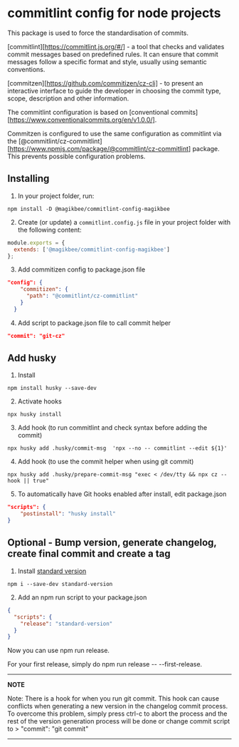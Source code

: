 # commitlint config for node projects

This package is used to force the standardisation of commits. 

[commitlint][https://commitlint.js.org/#/]  - a tool that checks and validates commit messages based on predefined rules. It can ensure that commit messages follow a specific format and style, usually using semantic conventions.

[commitzen][https://github.com/commitizen/cz-cli] - to present an interactive interface to guide the developer in choosing the commit type, scope, description and other information.

The commitlint configuration is based on [conventional commits][https://www.conventionalcommits.org/en/v1.0.0/].

Commitzen is configured to use the same configuration as commitlint via the [@commitlint/cz-commitlint][https://www.npmjs.com/package/@commitlint/cz-commitlint] package. This prevents possible configuration problems.

## Installing

1. In your project folder, run:

```
npm install -D @magikbee/commitlint-config-magikbee
```

2. Create (or update) a `commitlint.config.js` file in your project folder with the following content:

```js
module.exports = {
  extends: ['@magikbee/commitlint-config-magikbee']
};
```

3. Add commitizen config to package.json file

```json
"config": {
    "commitizen": {
      "path": "@commitlint/cz-commitlint"
    }
  }
```

4. Add script to package.json file to call commit helper

```json
"commit": "git-cz"
```

## Add husky

1. Install

```
npm install husky --save-dev
```

2. Activate hooks

```
npx husky install
```

3. Add hook (to run commitlint and check syntax before adding the commit)

```
npx husky add .husky/commit-msg  'npx --no -- commitlint --edit ${1}'
```

4. Add hook (to use the commit helper when using git commit)

```
npx husky add .husky/prepare-commit-msg "exec < /dev/tty && npx cz --hook || true"
```

5. To automatically have Git hooks enabled after install, edit package.json

```json
"scripts": {
    "postinstall": "husky install"
}
```

## Optional - Bump version, generate changelog, create final commit and create a tag 

1. Install [standard version](https://github.com/conventional-changelog/standard-version)

```
npm i --save-dev standard-version
```

2. Add an npm run script to your package.json

```json
{
  "scripts": {
    "release": "standard-version"
  }
}
```

Now you can use npm run release.

For your first release, simply do npm run release -- --first-release.

---
**NOTE**

Note: There is a hook for when you run git commit. This hook can cause conflicts when generating a new version in the changelog commit process. To overcome this problem, simply press ctrl-c to abort the process and the rest of the version generation process will be done or change commit script to > "commit": "git commit"

---
